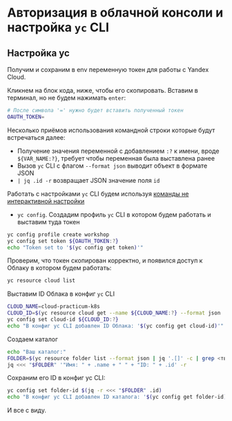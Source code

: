 # Авторизация в облачной консоли и настройка `yc` CLI

## Настройка yc

Получим и сохраним в env переменную токен для работы с Yandex Cloud.

Кликнем на блок кода, ниже, чтобы его скопировать. Вставим в терминал, но не будем нажимать `enter`:
```bash
# После символа '=' нужно будет вставить полученный токен
OAUTH_TOKEN=
```

Несколько приёмов использования командной строки которые будут встречаться далее:
* Получение значения переменной с добавлением `:?` к имени, вроде `${VAR_NAME:?}`, требует чтобы переменная была
  выставлена ранее
* Вызов `yc` CLI с флагом `--format json` выводит объект в формате JSON
* `| jq .id -r` возвращает JSON значение поля `id`

Работать с настройками `yc` CLI будем
используя [команды не интерактивной настройки](https://cloud.yandex.ru/docs/cli/cli-ref/managed-yc/config/)
- `yc config`. Создадим профиль `yc` CLI в котором будем работать и выставим туда токен
```bash
yc config profile create workshop
yc config set token ${OAUTH_TOKEN:?}
echo "Token set to '$(yc config get token)'"
```

Проверим, что токен скопирован корректно, и появился доступ к Облаку в котором будем работать:
```bash
yc resource cloud list
```

Выставим ID Облака в конфиг `yc` CLI
```bash
CLOUD_NAME=cloud-practicum-k8s
CLOUD_ID=$(yc resource cloud get --name ${CLOUD_NAME:?} --format json | jq .id -r)
yc config set cloud-id ${CLOUD_ID:?}
echo "В конфиг yc CLI добавлен ID Облака: '$(yc config get cloud-id)'"
```

Создаем каталог
```bash
echo "Ваш каталог:"
FOLDER=$(yc resource folder list --format json | jq '.[]' -c | grep <твоя папка>)
jq <<< "$FOLDER" '"Имя: " + .name + " " + "ID: " + .id' -r
```

Сохраним его ID в конфиг yc CLI:
```bash
yc config set folder-id $(jq -r <<< "$FOLDER" .id)
echo "В конфиг yc CLI добавлен ID каталога: '$(yc config get folder-id)'"
```
И все с виду.
